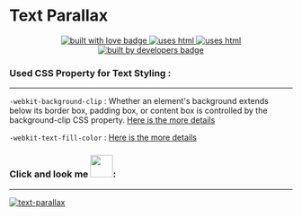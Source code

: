 # Text Parallax

<p align="center">
  <a href="https://github.com/Esha98" target="_blank">
    <img src="https://forthebadge.com/images/badges/built-with-love.svg" alt="built with love badge" />
 </a>
 <a href="https://github.com/Esha98" target="_blank">
    <img src="https://forthebadge.com/images/badges/uses-html.svg" alt="uses html" />
 </a>
 <a href="https://github.com/Esha98" target="_blank">
    <img src="https://forthebadge.com/images/badges/uses-css.svg" alt="uses html" />
 </a><br />
  <a href="https://github.com/Esha98" target="_blank">
    <img src="https://forthebadge.com/images/badges/built-by-developers.svg" alt="built by developers badge" />
 </a>
</p>



### Used CSS Property for Text Styling :
<hr>

`-webkit-background-clip` : Whether an element's background extends below its border box, padding box, or content box is controlled by the background-clip CSS property. [Here is the more details](https://developer.mozilla.org/en-US/docs/Web/CSS/background-clip)

`-webkit-text-fill-color` : [Here is the more details](https://developer.mozilla.org/en-US/docs/Web/CSS/-webkit-text-fill-color)

### Click and look me <img src="https://media.giphy.com/media/FkdU6Or6txxpPdOsL8/giphy.gif" width="40">:
<hr>

[![text-parallax](https://user-images.githubusercontent.com/60232135/217393934-1ca1ac38-f0c2-48cd-9804-f2d1846d40ae.gif)](https://esha98.github.io/Text_Parallax/)
